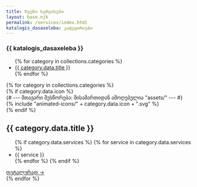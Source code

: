 ```yaml
---
title: ჩვენი სერვისები
layout: base.njk
permalink: /services/index.html
katalogis_dasaxeleba: კატეგორიები
---
```

<section class="services-page-section">
    <div class="container">
        <div class="services-page-layout">
            <aside class="services-nav" data-aos="fade-right">
                <h3>{{ katalogis_dasaxeleba }}</h3>
                <ul>
                    {% for category in collections.categories %}
                        <li><a href="#{{ category.data.slug }}">{{ category.data.title }}</a></li>
                    {% endfor %}
                </ul>
            </aside>
            <div class="services-content">
                {% for category in collections.categories %}
                    <div id="{{ category.data.slug }}" class="service-category" data-aos="fade-up">
                        <div class="category-title-wrapper">
                            {% if category.data.icon %}
                                <div class="icon-wrapper">
                                    {# --- მთავარი შესწორება: მისამართიდან ამოღებულია "assets/" --- #}
                                    {% include "animated-icons/" + category.data.icon + ".svg" %}
                                </div>
                            {% endif %}
                            <h2>{{ category.data.title }}</h2>
                        </div>
                        <ul>
                            {% if category.data.services %}
                                {% for service in category.data.services %}
                                    <li>{{ service }}</li>
                                {% endfor %}
                            {% endif %}
                        </ul>
                        <a href="{{ category.url }}" class="details-link">დეტალურად →</a>
                    </div>
                {% endfor %}
            </div>
        </div>
    </div>
</section>